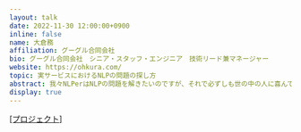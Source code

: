 ```yaml
---
layout: talk
date: 2022-11-30 12:00:00+0900
inline: false
name: 大倉務
affiliation: グーグル合同会社
bio: グーグル合同会社　シニア・スタッフ・エンジニア　技術リード兼マネージャー
website: https://ohkura.com/
topic: 実サービスにおけるNLPの問題の探し方
abstract: 我々NLPerはNLPの問題を解きたいのですが、それで必ずしも世の中の人に喜んでもらえる(お金がもらえる)とは限りません。実際のプロジェクトを題材にしながら、解くべきNLPの問題の見つけ方についてお話しさせていただきたいと思います。
display: true
---
```


 [[プロジェクト]](https://blog.google/products/search/reintroduction-googles-featured-snippets/)
